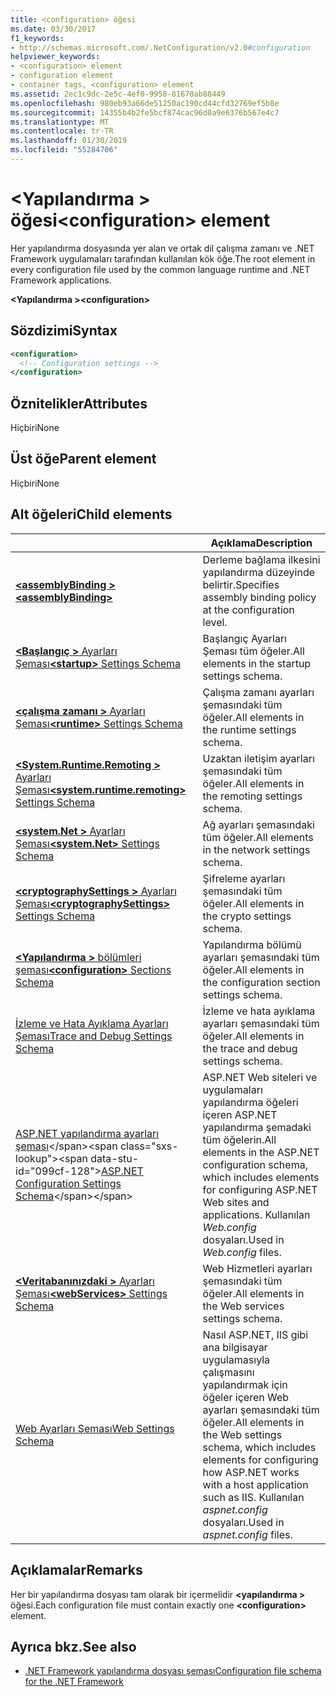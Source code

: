 ```yaml
---
title: <configuration> öğesi
ms.date: 03/30/2017
f1_keywords:
- http://schemas.microsoft.com/.NetConfiguration/v2.0#configuration
helpviewer_keywords:
- <configuration> element
- configuration element
- container tags, <configuration> element
ms.assetid: 2ec1c9dc-2e5c-4ef0-9958-81670ab88449
ms.openlocfilehash: 980eb93a66de51250ac190cd44cfd32769ef5b8e
ms.sourcegitcommit: 14355b4b2fe5bcf874cac96d0a9e6376b567e4c7
ms.translationtype: MT
ms.contentlocale: tr-TR
ms.lasthandoff: 01/30/2019
ms.locfileid: "55284706"
---
```

# <a name="configuration-element"></a><span data-ttu-id="099cf-102">\<Yapılandırma > öğesi</span><span class="sxs-lookup"><span data-stu-id="099cf-102">\<configuration> element</span></span>

<span data-ttu-id="099cf-103">Her yapılandırma dosyasında yer alan ve ortak dil çalışma zamanı ve .NET Framework uygulamaları tarafından kullanılan kök öğe.</span><span class="sxs-lookup"><span data-stu-id="099cf-103">The root element in every configuration file used by the common language runtime and .NET Framework applications.</span></span>

<span data-ttu-id="099cf-104">**\<Yapılandırma >**</span><span class="sxs-lookup"><span data-stu-id="099cf-104">**\<configuration>**</span></span>

## <a name="syntax"></a><span data-ttu-id="099cf-105">Sözdizimi</span><span class="sxs-lookup"><span data-stu-id="099cf-105">Syntax</span></span>

```xml
<configuration>
  <!-- Configuration settings -->
</configuration>
```

## <a name="attributes"></a><span data-ttu-id="099cf-106">Öznitelikler</span><span class="sxs-lookup"><span data-stu-id="099cf-106">Attributes</span></span>

<span data-ttu-id="099cf-107">Hiçbiri</span><span class="sxs-lookup"><span data-stu-id="099cf-107">None</span></span>

## <a name="parent-element"></a><span data-ttu-id="099cf-108">Üst öğe</span><span class="sxs-lookup"><span data-stu-id="099cf-108">Parent element</span></span>

<span data-ttu-id="099cf-109">Hiçbiri</span><span class="sxs-lookup"><span data-stu-id="099cf-109">None</span></span>

## <a name="child-elements"></a><span data-ttu-id="099cf-110">Alt öğeleri</span><span class="sxs-lookup"><span data-stu-id="099cf-110">Child elements</span></span>

|     | <span data-ttu-id="099cf-111">Açıklama</span><span class="sxs-lookup"><span data-stu-id="099cf-111">Description</span></span> |
| --- | ----------- |
| [<span data-ttu-id="099cf-112">**\<assemblyBinding >**</span><span class="sxs-lookup"><span data-stu-id="099cf-112">**\<assemblyBinding>**</span></span>](~/docs/framework/configure-apps/file-schema/assemblybinding-element-for-configuration.md) | <span data-ttu-id="099cf-113">Derleme bağlama ilkesini yapılandırma düzeyinde belirtir.</span><span class="sxs-lookup"><span data-stu-id="099cf-113">Specifies assembly binding policy at the configuration level.</span></span>|
| [<span data-ttu-id="099cf-114">**\<Başlangıç >** Ayarları Şeması</span><span class="sxs-lookup"><span data-stu-id="099cf-114">**\<startup>** Settings Schema</span></span>](~/docs/framework/configure-apps/file-schema/startup/index.md) | <span data-ttu-id="099cf-115">Başlangıç Ayarları Şeması tüm öğeler.</span><span class="sxs-lookup"><span data-stu-id="099cf-115">All elements in the startup settings schema.</span></span> |
| [<span data-ttu-id="099cf-116">**\<çalışma zamanı >** Ayarları Şeması</span><span class="sxs-lookup"><span data-stu-id="099cf-116">**\<runtime>** Settings Schema</span></span>](~/docs/framework/configure-apps/file-schema/runtime/index.md) | <span data-ttu-id="099cf-117">Çalışma zamanı ayarları şemasındaki tüm öğeler.</span><span class="sxs-lookup"><span data-stu-id="099cf-117">All elements in the runtime settings schema.</span></span> |
| [<span data-ttu-id="099cf-118">**\<System.Runtime.Remoting >** Ayarları Şeması</span><span class="sxs-lookup"><span data-stu-id="099cf-118">**\<system.runtime.remoting>** Settings Schema</span></span>](https://msdn.microsoft.com/dc2d1e62-9af7-4ca1-99fd-98b93bb4db9e) | <span data-ttu-id="099cf-119">Uzaktan iletişim ayarları şemasındaki tüm öğeler.</span><span class="sxs-lookup"><span data-stu-id="099cf-119">All elements in the remoting settings schema.</span></span> |
| [<span data-ttu-id="099cf-120">**\<system.Net >** Ayarları Şeması</span><span class="sxs-lookup"><span data-stu-id="099cf-120">**\<system.Net>** Settings Schema</span></span>](~/docs/framework/configure-apps/file-schema/network/index.md) | <span data-ttu-id="099cf-121">Ağ ayarları şemasındaki tüm öğeler.</span><span class="sxs-lookup"><span data-stu-id="099cf-121">All elements in the network settings schema.</span></span> |
| [<span data-ttu-id="099cf-122">**\<cryptographySettings >** Ayarları Şeması</span><span class="sxs-lookup"><span data-stu-id="099cf-122">**\<cryptographySettings>** Settings Schema</span></span>](~/docs/framework/configure-apps/file-schema/cryptography/index.md) | <span data-ttu-id="099cf-123">Şifreleme ayarları şemasındaki tüm öğeler.</span><span class="sxs-lookup"><span data-stu-id="099cf-123">All elements in the crypto settings schema.</span></span> |
| [<span data-ttu-id="099cf-124">**\<Yapılandırma >** bölümleri şeması</span><span class="sxs-lookup"><span data-stu-id="099cf-124">**\<configuration>** Sections Schema</span></span>](~/docs/framework/configure-apps/file-schema/configuration-sections-schema.md) | <span data-ttu-id="099cf-125">Yapılandırma bölümü ayarları şemasındaki tüm öğeler.</span><span class="sxs-lookup"><span data-stu-id="099cf-125">All elements in the configuration section settings schema.</span></span> |
| [<span data-ttu-id="099cf-126">İzleme ve Hata Ayıklama Ayarları Şeması</span><span class="sxs-lookup"><span data-stu-id="099cf-126">Trace and Debug Settings Schema</span></span>](~/docs/framework/configure-apps/file-schema/trace-debug/index.md) | <span data-ttu-id="099cf-127">İzleme ve hata ayıklama ayarları şemasındaki tüm öğeler.</span><span class="sxs-lookup"><span data-stu-id="099cf-127">All elements in the trace and debug settings schema.</span></span> |
| <span data-ttu-id="099cf-128">[ASP.NET yapılandırma ayarları şeması](https://msdn.microsoft.com/library/b5ysx397(v=vs.100).aspx)</span><span class="sxs-lookup"><span data-stu-id="099cf-128">[ASP.NET Configuration Settings Schema](https://msdn.microsoft.com/library/b5ysx397(v=vs.100).aspx)</span></span> | <span data-ttu-id="099cf-129">ASP.NET Web siteleri ve uygulamaları yapılandırma öğeleri içeren ASP.NET yapılandırma şemadaki tüm öğelerin.</span><span class="sxs-lookup"><span data-stu-id="099cf-129">All elements in the ASP.NET configuration schema, which includes elements for configuring ASP.NET Web sites and applications.</span></span> <span data-ttu-id="099cf-130">Kullanılan *Web.config* dosyaları.</span><span class="sxs-lookup"><span data-stu-id="099cf-130">Used in *Web.config* files.</span></span> |
| [<span data-ttu-id="099cf-131">**\<Veritabanınızdaki >** Ayarları Şeması</span><span class="sxs-lookup"><span data-stu-id="099cf-131">**\<webServices>** Settings Schema</span></span>](https://msdn.microsoft.com/f84d6d55-1add-4eb7-ae46-33df5833ea2e) | <span data-ttu-id="099cf-132">Web Hizmetleri ayarları şemasındaki tüm öğeler.</span><span class="sxs-lookup"><span data-stu-id="099cf-132">All elements in the Web services settings schema.</span></span> |
| [<span data-ttu-id="099cf-133">Web Ayarları Şeması</span><span class="sxs-lookup"><span data-stu-id="099cf-133">Web Settings Schema</span></span>](~/docs/framework/configure-apps/file-schema/web/index.md) | <span data-ttu-id="099cf-134">Nasıl ASP.NET, IIS gibi ana bilgisayar uygulamasıyla çalışmasını yapılandırmak için öğeler içeren Web ayarları şemasındaki tüm öğeler.</span><span class="sxs-lookup"><span data-stu-id="099cf-134">All elements in the Web settings schema, which includes elements for configuring how ASP.NET works with a host application such as IIS.</span></span> <span data-ttu-id="099cf-135">Kullanılan *aspnet.config* dosyaları.</span><span class="sxs-lookup"><span data-stu-id="099cf-135">Used in *aspnet.config* files.</span></span> |

## <a name="remarks"></a><span data-ttu-id="099cf-136">Açıklamalar</span><span class="sxs-lookup"><span data-stu-id="099cf-136">Remarks</span></span>

<span data-ttu-id="099cf-137">Her bir yapılandırma dosyası tam olarak bir içermelidir  **\<yapılandırma >** öğesi.</span><span class="sxs-lookup"><span data-stu-id="099cf-137">Each configuration file must contain exactly one **\<configuration>** element.</span></span>

## <a name="see-also"></a><span data-ttu-id="099cf-138">Ayrıca bkz.</span><span class="sxs-lookup"><span data-stu-id="099cf-138">See also</span></span>

- [<span data-ttu-id="099cf-139">.NET Framework yapılandırma dosyası şeması</span><span class="sxs-lookup"><span data-stu-id="099cf-139">Configuration file schema for the .NET Framework</span></span>](~/docs/framework/configure-apps/file-schema/index.md)
